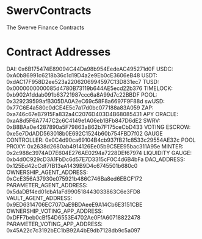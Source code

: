# SwervContracts
The Swerve Finance Contracts

# Contract Addresses
DAI: 0x6B175474E89094C44Da98b954EedeAC495271d0F
USDC: 0xA0b86991c6218b36c1d19D4a2e9Eb0cE3606eB48
USDT: 0xdAC17F958D2ee523a2206206994597C13D831ec7
TUSD: 0x0000000000085d4780B73119b644AE5ecd22b376
TIMELOCK: 0xb902A1ddab091b63721987ccc6a8A99d7c22BBDF
POOL: 0x329239599afB305DA0A2eC69c58F8a6697F9F88d
swUSD: 0x77C6E4a580c0dCE4E5c7a17d0bc077188a83A059
ZAP: 0xa746c67eB7915Fa832a4C2076D403D4B68085431
APY ORACLE: 0xaA8d5F6A7747C2c6C4149e1A06eb1BFb847D6dE2
SWRV: 0xB8BAa0e4287890a5F79863aB62b7F175ceCbD433
VOTING ESCROW: 0xe5e7DdADD563018b0E692C1524b60b754FBD7f02
GAUGE CONTROLLER: 0x0C4d90ca69104B4cb937fB21c8533c29554AE32c
POOL PROXY: 0x2638d2680ab4914126Ee05b9C5EE95bac311A95e
MINTER: 0x2c988c3974AD7E604E276AE0294a7228DEf67974
LIQUIDITY GAUGE: 0xb4d0C929cD3A1FbDc6d57E7D3315cF0C4d6B4bFa
DAO_ADDRESS: 0x125Ed42cCdf7fB13eA1439B9D4c6745501b680c0
OWNERSHIP_AGENT_ADDRESS: 0xCcE356A37930e075921b486C746Ba8ed6EBCF172
PARAMETER_AGENT_ADDRESS: 0x5daDBf4ed01cbA1aFd990518443033863C6e3FD8
VAULT_AGENT_ADDRESS: 0x9ED6314706EC707DaE9BDAeeE9A14Cb6E3151CBE
OWNERSHIP_VOTING_APP_ADDRESS: 0xDFF7beb0cBf54D6553E4702Ae0FfA60718822478
PARAMETER_VOTING_APP_ADDRESS: 0x45A22c7c3192bEC1bB92A4bE9db7128db9c5a097
